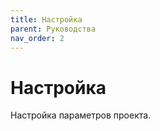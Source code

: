 ```yaml
---
title: Настройка
parent: Руководства
nav_order: 2
---
```


# Настройка

Настройка параметров проекта.
